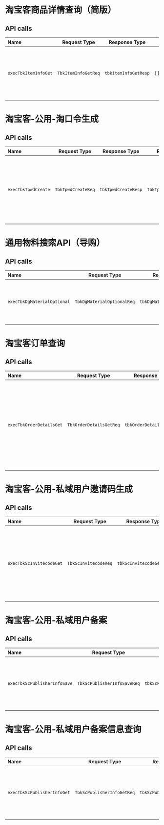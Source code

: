 # 淘宝客商品详情查询（简版）

## API calls

Name|Request Type|Response Type|Result Type|URL|Doc
:---|------------|-------------|------------|:--|:--
`execTbkItemInfoGet`|`TbkItemInfoGetReq`|`tbkitemInfoGetResp`|`[]TbkItemInfoGetResult`|`POST taobao.tbk.item.info.get`|[淘宝客商品详情查询（简版）](https://open.taobao.com/api.htm?docId=24518&docType=2)

# 淘宝客-公用-淘口令生成

## API calls

Name|Request Type|Response Type|Result Type|URL|Doc
:---|------------|-------------|------------|:--|:--
`execTbkTpwdCreate`|`TbkTpwdCreateReq`|`tbkTpwdCreateResp`|`TbkTpwdCreateResult`|`POST taobao.tbk.tpwd.create`|[提供淘客生成淘口令接口，淘客提交口令内容、logo、url等参数，生成淘口令关键key如：￥SADadW￥，后续进行文案包装组装用于传播](https://open.taobao.com/api.htm?docId=31127&docType=2&scopeId=11655)

# 通用物料搜索API（导购）

## API calls

Name|Request Type|Response Type|Result Type|URL|Doc
:---|------------|-------------|------------|:--|:--
`execTbkDgMaterialOptional`|`TbkDgMaterialOptionalReq`|`tbkDgMaterialOptionalResp`|`[]TbkDgMaterialOptionalResult`|`POST taobao.tbk.dg.material.optional`|[通用物料搜索API（导购）](https://open.taobao.com/api.htm?docId=35896&docType=2&scopeId=16516)

# 淘宝客订单查询

## API calls

Name|Request Type|Response Type|Result Type|URL|Doc
:---|------------|-------------|------------|:--|:--
`execTbkOrderDetailsGet`|`TbkOrderDetailsGetReq`|`tbkOrderDetailsGetResp`|`[]TbkOrderDetailsGetResult`|`POST taobao.tbk.order.details.get`|[淘宝客-推广者-所有订单查询](https://open.taobao.com/api.htm?spm=a219a.7386797.0.0.16db669aHj3otH&source=search&docId=43328&docType=2)

# 淘宝客-公用-私域用户邀请码生成

## API calls

Name|Request Type|Response Type|Result Type|URL|Doc
:---|------------|-------------|------------|:--|:--
`execTbkScInvitecodeGet`|`TbkScInvitecodeReq`|`tbkScInvitecodeGetResp`|`TbkScInvitecodeResult`|`POST taobao.tbk.sc.invitecode.get`|[淘宝客邀请码生成-社交](https://open.taobao.com/api.htm?docId=38046&docType=2)

# 淘宝客-公用-私域用户备案 

## API calls

Name|Request Type|Response Type|Result Type|URL|Doc
:---|------------|-------------|------------|:--|:--
`execTbkScPublisherInfoSave`|`TbkScPublisherInfoSaveReq`|`tbkScPublisherInfoSaveResp`|`TbkScPublisherInfoSaveResult`|`POST taobao.tbk.sc.publisher.info.save`|[淘宝客信息备案](https://open.taobao.com/api.htm?docId=37988&docType=2)

# 淘宝客-公用-私域用户备案信息查询

## API calls

Name|Request Type|Response Type|Result Type|URL|Doc
:---|------------|-------------|------------|:--|:--
`execTbkScPublisherInfoGet`|`TbkScPublisherInfoGetReq`|`tbkScPublisherInfoGetResp`|`TbkScPublisherInfoGetResult`|`POST taobao.tbk.sc.publisher.info.get`|[淘宝客信息查询](https://open.taobao.com/api.htm?docId=37989&docType=2)


